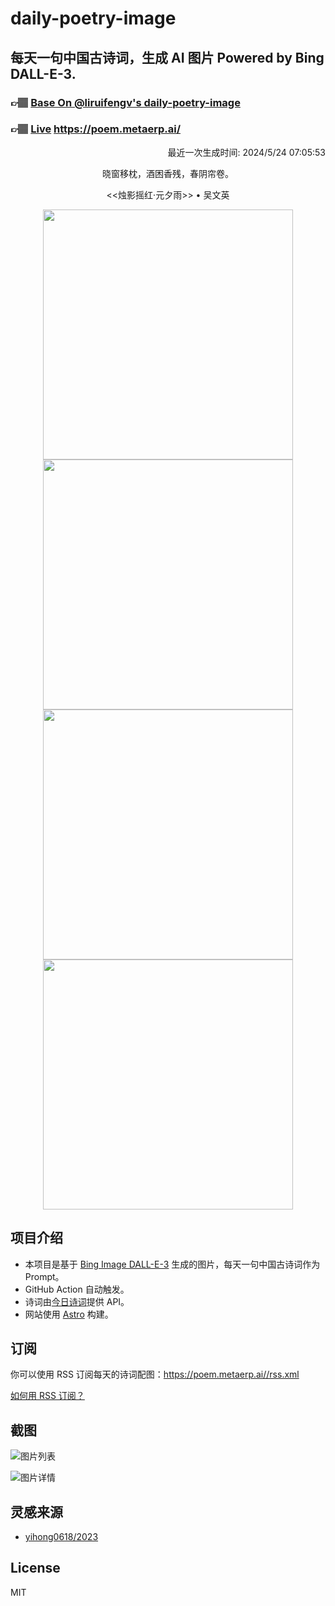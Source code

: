 
# daily-poetry-image

## 每天一句中国古诗词，生成 AI 图片 Powered by Bing DALL-E-3.

### 👉🏽 [Base On @liruifengv's daily-poetry-image](https://github.com/liruifengv/daily-poetry-image)

### 👉🏽 [Live](https://poem.metaerp.ai/) https://poem.metaerp.ai/

<p align="right">
  最近一次生成时间: 2024/5/24 07:05:53
</p>
<p align="center">
晓窗移枕，酒困香残，春阴帘卷。
</p>
<p align="center">
<<烛影摇红·元夕雨>> • 吴文英
</p>
<p align="center">
<img src="https://tse2.mm.bing.net/th/id/OIG1.XALw9v9kCY9bPhFe9R_p" height="400" width="400" />
<img src="https://tse2.mm.bing.net/th/id/OIG1.apQ5x75iZqw9Gf.luz08" height="400" width="400" />
<img src="https://tse1.mm.bing.net/th/id/OIG1.CQ09V1vQ.eN2SPkbfI_j" height="400" width="400" />
<img src="https://tse4.mm.bing.net/th/id/OIG1.KRH1MjIKRMYkPJ7CzqB0" height="400" width="400" />
</p>

## 项目介绍

-   本项目是基于 [Bing Image DALL-E-3](https://www.bing.com/images/create) 生成的图片，每天一句中国古诗词作为 Prompt。
-   GitHub Action 自动触发。
-   诗词由[今日诗词](https://www.jinrishici.com/)提供 API。
-   网站使用 [Astro](https://astro.build) 构建。

## 订阅

你可以使用 RSS 订阅每天的诗词配图：https://poem.metaerp.ai//rss.xml

[如何用 RSS 订阅？](https://zhuanlan.zhihu.com/p/55026716)

## 截图

![图片列表](./screenshots/01.png)

![图片详情](./screenshots/02.png)

## 灵感来源

-   [yihong0618/2023](https://github.com/yihong0618/2023)

## License

MIT
